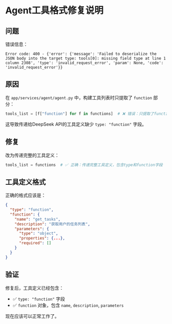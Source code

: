 # Agent工具格式修复说明

## 问题

错误信息：
```
Error code: 400 - {'error': {'message': 'Failed to deserialize the JSON body into the target type: tools[0]: missing field type at line 1 column 2308', 'type': 'invalid_request_error', 'param': None, 'code': 'invalid_request_error'}}
```

## 原因

在 `app/services/agent/agent.py` 中，构建工具列表时只提取了 `function` 部分：

```python
tools_list = [f["function"] for f in functions]  # ❌ 错误：只提取了function部分
```

这导致传递给DeepSeek API的工具定义缺少 `type: "function"` 字段。

## 修复

改为传递完整的工具定义：

```python
tools_list = functions  # ✅ 正确：传递完整工具定义，包含type和function字段
```

## 工具定义格式

正确的格式应该是：

```json
{
  "type": "function",
  "function": {
    "name": "get_tasks",
    "description": "获取用户的任务列表",
    "parameters": {
      "type": "object",
      "properties": {...},
      "required": []
    }
  }
}
```

## 验证

修复后，工具定义已经包含：
- ✅ `type: "function"` 字段
- ✅ `function` 对象，包含 `name`, `description`, `parameters`

现在应该可以正常工作了。

